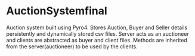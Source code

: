 # AuctionSystemfinal
Auction system built using Pyro4. Stores Auction, Buyer and Seller details persistently and dynamically stored csv files. Server acts as an auctioneer and clients are abstracted as buyer and client files. Methods are inherited from the server(auctioneer) to be used by the clients. 

